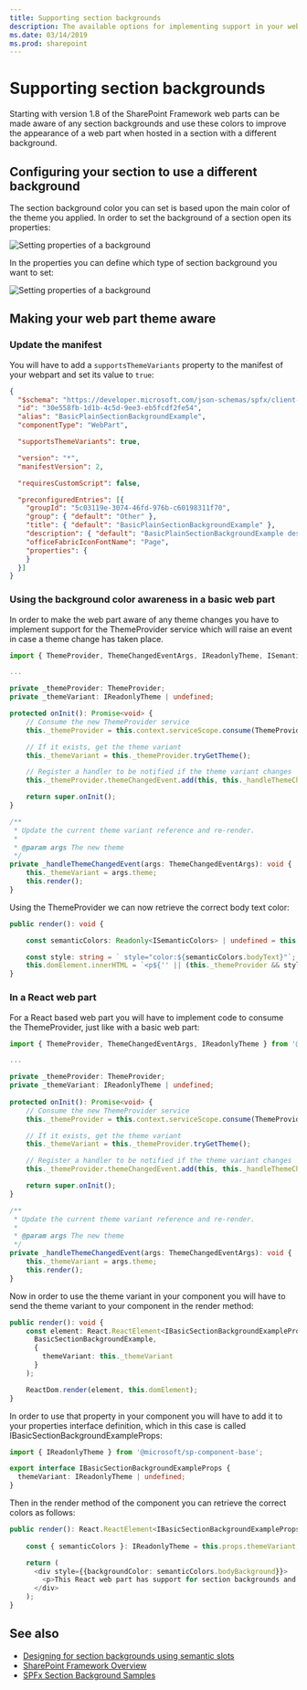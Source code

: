 ```yaml
---
title: Supporting section backgrounds
description: The available options for implementing support in your web parts for section backgrounds.
ms.date: 03/14/2019
ms.prod: sharepoint
---
```


# Supporting section backgrounds

Starting with version 1.8 of the SharePoint Framework web parts can be made aware of any section backgrounds and use these colors to improve the appearance of a web part when hosted in a section with a different background.

## Configuring your section to use a different background

The section background color you can set is based upon the main color of the theme you applied. In order to set the background of a section open its properties:

![Setting properties of a background](../../../images/supporting-section-backgrounds-modify-section.png)

In the properties you can define which type of section background you want to set:

![Setting properties of a background](../../../images/supporting-section-backgrounds-modify-section2.png)
 
## Making your web part theme aware

### Update the manifest

You will have to add a `supportsThemeVariants` property to the manifest of your webpart and set its value to `true`:

```json
{
  "$schema": "https://developer.microsoft.com/json-schemas/spfx/client-side-web-part-manifest.schema.json",
  "id": "30e558fb-1d1b-4c5d-9ee3-eb5fcdf2fe54",
  "alias": "BasicPlainSectionBackgroundExample",
  "componentType": "WebPart",

  "supportsThemeVariants": true,

  "version": "*",
  "manifestVersion": 2,

  "requiresCustomScript": false,

  "preconfiguredEntries": [{
    "groupId": "5c03119e-3074-46fd-976b-c60198311f70", 
    "group": { "default": "Other" },
    "title": { "default": "BasicPlainSectionBackgroundExample" },
    "description": { "default": "BasicPlainSectionBackgroundExample description" },
    "officeFabricIconFontName": "Page",
    "properties": {
    }
  }]
}
```

### Using the background color awareness in a basic web part

In order to make the web part aware of any theme changes you have to implement support for the ThemeProvider service which will raise an event in case a theme change has taken place.

```typescript
import { ThemeProvider, ThemeChangedEventArgs, IReadonlyTheme, ISemanticColors } from '@microsoft/sp-component-base';

...

private _themeProvider: ThemeProvider;
private _themeVariant: IReadonlyTheme | undefined;

protected onInit(): Promise<void> {
    // Consume the new ThemeProvider service
    this._themeProvider = this.context.serviceScope.consume(ThemeProvider.serviceKey);

    // If it exists, get the theme variant
    this._themeVariant = this._themeProvider.tryGetTheme();

    // Register a handler to be notified if the theme variant changes
    this._themeProvider.themeChangedEvent.add(this, this._handleThemeChangedEvent);

    return super.onInit();
}

/**
 * Update the current theme variant reference and re-render.
 *
 * @param args The new theme
 */
private _handleThemeChangedEvent(args: ThemeChangedEventArgs): void {
    this._themeVariant = args.theme;
    this.render();
}
```

Using the ThemeProvider we can now retrieve the correct body text color:

```typescript
public render(): void {

    const semanticColors: Readonly<ISemanticColors> | undefined = this._themeVariant && this._themeVariant.semanticColors;

    const style: string = ` style="color:${semanticColors.bodyText}"`;
    this.domElement.innerHTML = `<p${'' || (this._themeProvider && style)}>this is a demo</p>`;
}
```

### In a React web part

For a React based web part you will have to implement code to consume the ThemeProvider, just like with a basic web part:

```typescript
import { ThemeProvider, ThemeChangedEventArgs, IReadonlyTheme } from '@microsoft/sp-component-base';

...

private _themeProvider: ThemeProvider;
private _themeVariant: IReadonlyTheme | undefined;
  
protected onInit(): Promise<void> {
    // Consume the new ThemeProvider service
    this._themeProvider = this.context.serviceScope.consume(ThemeProvider.serviceKey);

    // If it exists, get the theme variant
    this._themeVariant = this._themeProvider.tryGetTheme();

    // Register a handler to be notified if the theme variant changes
    this._themeProvider.themeChangedEvent.add(this, this._handleThemeChangedEvent);

    return super.onInit();
}

/**
 * Update the current theme variant reference and re-render.
 *
 * @param args The new theme
 */
private _handleThemeChangedEvent(args: ThemeChangedEventArgs): void {
    this._themeVariant = args.theme;
    this.render();
}
```

Now in order to use the theme variant in your component you will have to send the theme variant to your component in the render method:

```typescript
public render(): void {
    const element: React.ReactElement<IBasicSectionBackgroundExampleProps > = React.createElement(
      BasicSectionBackgroundExample,
      {
        themeVariant: this._themeVariant
      }
    );

    ReactDom.render(element, this.domElement);
}
```

In order to use that property in your component you will have to add it to your properties interface definition, which in this case is called IBasicSectionBackgroundExampleProps:

```typescript
import { IReadonlyTheme } from '@microsoft/sp-component-base';

export interface IBasicSectionBackgroundExampleProps {
  themeVariant: IReadonlyTheme | undefined;
}
```

Then in the render method of the component you can retrieve the correct colors as follows:

```typescript
public render(): React.ReactElement<IBasicSectionBackgroundExampleProps> {
    
    const { semanticColors }: IReadonlyTheme = this.props.themeVariant;

    return (
      <div style={{backgroundColor: semanticColors.bodyBackground}}>
        <p>This React web part has support for section backgrounds and will inherit its background from the section</p>
      </div>
    );
}
```

## See also

- [Designing for section backgrounds using semantic slots](../../../design/semantic_slots.md)
- [SharePoint Framework Overview](../../sharepoint-framework-overview.md)
- [SPFx Section Background Samples](https://github.com/SharePoint/sp-dev-fx-webparts/tree/master/samples/section-backgrounds)
